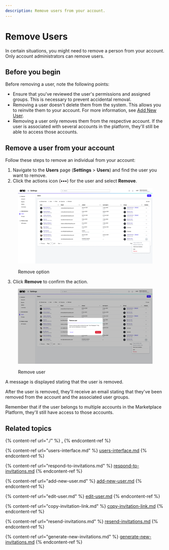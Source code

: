 ```yaml
---
description: Remove users from your account.
---
```


# Remove Users

In certain situations, you might need to remove a person from your account. Only account administrators can remove users.

## Before you begin <a href="#taskt_users__manage_users_task__prereq__1" id="taskt_users__manage_users_task__prereq__1"></a>

Before removing a user, note the following points:

* Ensure that you've reviewed the user's permissions and assigned groups. This is necessary to prevent accidental removal.
* Removing a user doesn't delete them from the system. This allows you to reinvite them to your account. For more information, see [Add New User](add-new-user.md).
* Removing a user only removes them from the respective account. If the user is associated with several accounts in the platform, they'll still be able to access those accounts.&#x20;

## Remove a user from your account

Follow these steps to remove an individual from your account:

1. Navigate to the **Users** page (**Settings** > **Users**) and find the user you want to remove.
2. Click the actions icon (**•••**) for the user and select **Remove**.

<figure><img src="../../../.gitbook/assets/image (416).png" alt=""><figcaption><p>Remove option</p></figcaption></figure>

3. Click **Remove** to confirm the action.

<figure><img src="../../../.gitbook/assets/image (417).png" alt=""><figcaption><p>Remove user</p></figcaption></figure>

A message is displayed stating that the user is removed.&#x20;

After the user is removed, they'll receive an email stating that they've been removed from the account and the associated user groups.&#x20;

Remember that if the user belongs to multiple accounts in the Marketplace Platform, they'll still have access to those accounts.

## Related topics

{% content-ref url="./" %}
[.](./)
{% endcontent-ref %}

{% content-ref url="users-interface.md" %}
[users-interface.md](users-interface.md)
{% endcontent-ref %}

{% content-ref url="respond-to-invitations.md" %}
[respond-to-invitations.md](respond-to-invitations.md)
{% endcontent-ref %}

{% content-ref url="add-new-user.md" %}
[add-new-user.md](add-new-user.md)
{% endcontent-ref %}

{% content-ref url="edit-user.md" %}
[edit-user.md](edit-user.md)
{% endcontent-ref %}

{% content-ref url="copy-invitation-link.md" %}
[copy-invitation-link.md](copy-invitation-link.md)
{% endcontent-ref %}

{% content-ref url="resend-invitations.md" %}
[resend-invitations.md](resend-invitations.md)
{% endcontent-ref %}

{% content-ref url="generate-new-invitations.md" %}
[generate-new-invitations.md](generate-new-invitations.md)
{% endcontent-ref %}
